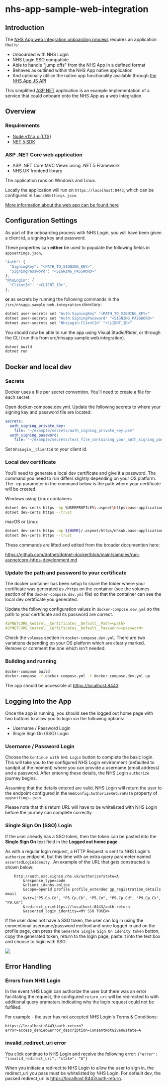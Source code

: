 # nhs-app-sample-web-integration

## Introduction

The [NHS App web integration onboarding process](https://nhsconnect.github.io/nhsapp-developer-documentation/web-integration-overview/) requires an application that is:
- Onboarded with NHS Login
- NHS Login SSO compatible
- Able to handle "jump offs" from the NHS App in a defined format
- Behaves as outlined within the NHS App native application
- And optionally utilise the native app functionality available through [the NHS App JS API](https://nhsconnect.github.io/nhsapp-developer-documentation/js-api-specification/)

This simplified [ASP.NET](https://dotnet.microsoft.com/en-us/apps/aspnet) application is an example implementation of a service that could onboard onto the NHS App as a web integration.

## Overview

### Requirements

+ [Node v12.x.x (LTS)](https://nodejs.org/en/)
+ [NET 5 SDK](https://dotnet.microsoft.com/download)

### ASP .NET Core web application
- ASP .NET Core MVC Views using .NET 5 Framework
- NHS.UK frontend library

The application runs on Windows and Linux.

Locally the application will run on `https://localhost:8443`, which can be configured in `launchSettings.json`.

 [More information about the web app can be found here](WebApp.md)

## Configuration Settings
As part of the onboarding process with NHS Login, you will have been given a client id, a signing key and password.

These properties can **either**  be used to populate the following fields in  `appsettings.json`,

```js
"Auth": {
  "SigningKey": "<PATH_TO_SIGNING_KEY>",
  "SigningPassword": "<SIGNING_PASSWORD>"
},
"NhsLogin": {
  "ClientId": "<CLIENT_ID>",
},
```

**or** as secrets by running the following commands in the `/src/nhsapp.sample.web.integration` directory:

```bash
dotnet user-secrets set "Auth:SigningKey" "<PATH_TO_SIGNING_KEY>"
dotnet user-secrets set "Auth:SigningPassword" "<SIGNING_PASSWORD>"
dotnet user-secrets set "NhsLogin:ClientId" "<CLIENT_ID>"
```

You should now be able to run the app using Visual Studio/Rider, or through the CLI (run this from src/nhsapp.sample.web.integration).

```bash
dotnet build
dotnet run
```

## Docker and local dev

### Secrets

Docker uses a file per secret convention. You'll need to create a file for each secret.

Open docker-compose.dev.yml. Update the following secrets to where your signing key and password file are located:

```yaml
secrets:
  auth_signing_private_key:
    file: "~/example/secrets/auth_signing_private_key.pem"
  auth_signing_password:
    file: "~/example/secrets/text_file_containing_your_auth_signing_password.txt"
```

Set `NhsLogin__ClientId` to your client id.

### Local dev certificate

You'll need to generate a local dev certificate and give it a password. The command you need to run differs slightly depending on your OS platform. The -ep parameter in the command below is the path where your certificate will be created.

Windows using Linux containers

```bash
dotnet dev-certs https -ep %USERPROFILE%\.aspnet\https\base-application.pfx -p <password here>
dotnet dev-certs https --trust
```

macOS or Linux

```bash
dotnet dev-certs https -ep ${HOME}/.aspnet/https/nhsuk.base-application.pfx -p <password here>
dotnet dev-certs https --trust
```

These commands are lifted and edited from the broader documention here:

<https://github.com/dotnet/dotnet-docker/blob/main/samples/run-aspnetcore-https-development.md>

### Update the path and password to your certificate

The docker container has been setup to share the folder where your certificate was generated as `/https` on the container (see the volumes section of the `docker-compose.dev.yml` file) so that the container can see the local dev certificate you generated.

Update the following configuration values in `docker-compose.dev.yml` so the path to your certificate and its password are correct.

```yaml
ASPNETCORE_Kestrel__Certificates__Default__Path=<path>
ASPNETCORE_Kestrel__Certificates__Default__Password=<password>
```

Check the `volumes` section in `docker-compose.dev.yml`. There are two variations depending on your OS platform which are clearly marked. Remove or comment the one which isn't needed.

### Building and running

```bash
docker-compose build
docker-compose -f docker-compose.yml -f docker-compose.dev.yml up
```

The app should be accessible at <https://localhost:8443>.

## Logging Into the App

Once the app is running, you should see the logged out home page with two buttons to allow you to login via the following options:

+ Username / Password Login
+ Single Sign On (SSO) Login

### Username / Password Login

Choose the `Continue with NHS Login` button to complete the basic login.  This will take you to the configured NHS Login environment
(defaulted to sandpit at the moment) where you can provide a username (email address) and a password. After entering these details,
the NHS Login `authorize` journey begins.

Assuming that the details entered are valid, NHS Login will return the user to the endpoint configured in the `WebConfig:AuthorizeReturnPath`
property of `appsettings.json`

Please note that this return URL will have to be whitelisted with NHS Login before the journey can complete correctly.

### Single Sign On (SSO) Login

If the user already has a SSO token, then the token can be pasted into the **Single Sign On** text field in the
**Logged out home page**

As with a regular login request, a HTTP Request is sent to NHS Login's `authorize` endpoint, but this time with an extra query parameter
named `assertedLoginIdenity.`  An example of the URL that gets constructed is shown below:

```
    http://auth.ext.signin.nhs.uk/authorize?state=A
        &response_type=code
        &client_id=nhs-online
        &scope=openid profile profile_extended gp_registration_details email
        &vtr=["P5.Cp.Cd", "P5.Cp.Ck", "P5.Cm", "P9.Cp.Cd", "P9.Cp.Ck", "P9.Cm"]
        &redirect_uri=https://localhost:8443/auth-return
        &asserted_login_identity=<MY SSO TOKEN>
```

If the user does not have a SSO token, the user can log in using the conventional username/password method and once logged in
and on the profile page, can press the `Generate Single Sign On idenity token` button, copy the generated token, return
to the login page, paste it into the text box and choose to login with SSO.

![](../images/GenerateSingleSignOn.png)

## Error Handling

### Errors from NHS Login

In the event NHS Login can authorize the user but there was an error facilitating the request, the configured `return_uri`
will be redirected to with additional query pramaters indicating why the login request could not be fulfilled.

For example - the user has not accepted NHS Login's Terms & Conditions:

`https://localhost:8443/auth-return?error=access_denied&error_description=ConsentNotGiven&state=A`

### invalid_redirect_uri error

You click continue to NHS Login and receive the following error:
`{"error": "invalid_redirect_uri", "state": "A"}`

When you initiate a redirect to NHS Login to allow the user to sign in, the redirect_uri you pass must be whitelisted by NHS Login. For default dev, the passed redirect_uri is <https://localhost:8443/auth-return>.
